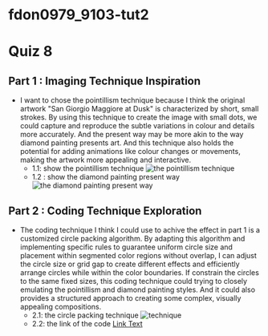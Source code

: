 # fdon0979_9103-tut2
# Quiz 8
## Part 1 : Imaging Technique Inspiration
- I want to chose the pointillism technique because I think the original artwork "San Giorgio Maggiore at Dusk" is characterized by short, small strokes. By using this technique to create the image with small dots, we could capture and reproduce the subtle variations in colour and details more accurately. And the present way may be more akin to the way diamond painting presents art. And this technique also holds the potential for adding animations like colour changes or movements, making the artwork more appealing and interactive.
  - 1.1: show the pointillism technique
    ![the pointillism technique](https://artincontext.org/wp-content/uploads/2021/05/Pointillism-Art.jpg)
  - 1.2 : show the diamond painting present way
    ![the diamond painting present way](https://files.ekmcdn.com/d43ebb/images/diamond-dotz-diamond-painting-kit-starry-night-van-gogh-1-250288-p.webp?v=2672023-112152)

## Part 2 : Coding Technique Exploration
- The coding technique I think I could use to achive the effect in part 1 is a customized circle packing algorithm. By adapting this algorithm and implementing specific rules to guarantee uniform circle size and placement within segmented color regions without overlap, I can adjust the circle size or grid gap to create different effects and efficiently arrange circles while within the color boundaries. If constrain the circles to the same fixed sizes, this coding technique could trying to closely emulating the pointillism and diamond painting styles. And it could also provides a structured approach to creating some complex, visually appealing compositions. 
  - 2.1: the circle packing technique
  ![technique](https://effyfan.files.wordpress.com/2018/03/screen-shot-2018-03-05-at-17-00-01.png)
  - 2.2: the link of the code
  [Link Text](https://editor.p5js.org/effyfan/sketches/ByJtBgW_z)
